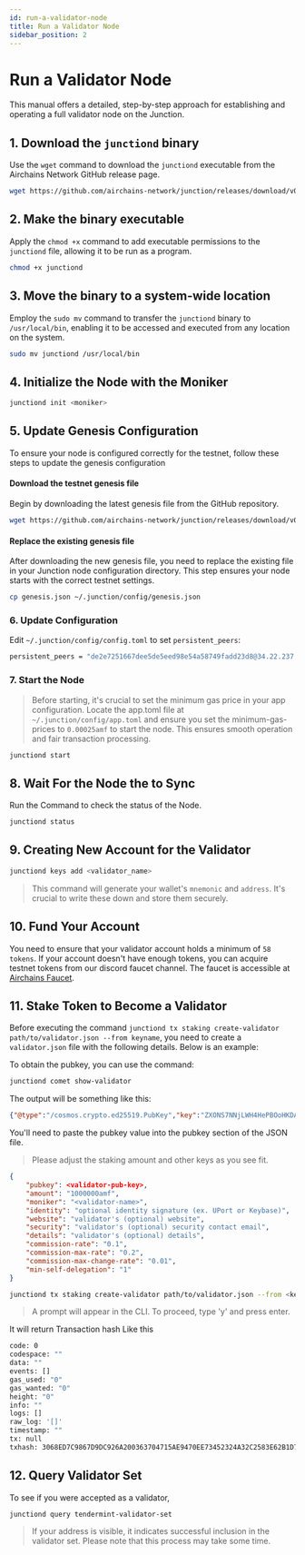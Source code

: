 ```yaml
---
id: run-a-validator-node
title: Run a Validator Node
sidebar_position: 2
---
```


# Run a Validator Node

This manual offers a detailed, step-by-step approach for establishing and operating a full validator node on the Junction.

## 1. Download the `junctiond` binary

Use the `wget` command to download the `junctiond` executable from the Airchains Network GitHub release page.

```bash
wget https://github.com/airchains-network/junction/releases/download/v0.1.0/junctiond
```

## 2. Make the binary executable

Apply the `chmod +x` command to add executable permissions to the `junctiond` file, allowing it to be run as a program.

```bash
chmod +x junctiond
```

## 3. Move the binary to a system-wide location

Employ the `sudo mv` command to transfer the `junctiond` binary to `/usr/local/bin`, enabling it to be accessed and executed from any location on the system.

```bash
sudo mv junctiond /usr/local/bin
```

## 4. Initialize the Node with the Moniker

```bash
junctiond init <moniker>
```

## 5. Update Genesis Configuration

To ensure your node is configured correctly for the testnet, follow these steps to update the genesis configuration

#### Download the testnet genesis file

Begin by downloading the latest genesis file from the GitHub repository.

```bash
wget https://github.com/airchains-network/junction/releases/download/v0.1.0/genesis.json
```

#### Replace the existing genesis file

After downloading the new genesis file, you need to replace the existing file in your Junction node configuration directory. This step ensures your node starts with the correct testnet settings.

```bash
cp genesis.json ~/.junction/config/genesis.json
```

### 6. Update Configuration

Edit `~/.junction/config/config.toml` to set `persistent_peers`:

```bash
persistent_peers = "de2e7251667dee5de5eed98e54a58749fadd23d8@34.22.237.85:26656"
```

### 7. Start the Node

> Before starting, it's crucial to set the minimum gas price in your app configuration. Locate the app.toml file at `~/.junction/config/app.toml` and ensure you set the minimum-gas-prices to `0.00025amf` to start the node.
> This ensures smooth operation and fair transaction processing.

```bash
junctiond start
```

## 8. Wait For the Node the to Sync

Run the Command to check the status of the Node.

```bash
junctiond status
```

## 9. Creating New Account for the Validator

```bash
junctiond keys add <validator_name>
```

> This command will generate your wallet's `mnemonic` and `address`. It's crucial to write these down and store them securely.

## 10. Fund Your Account

You need to ensure that your validator account holds a minimum of `58 tokens`. If your account doesn't have enough tokens, you can acquire testnet tokens from our discord faucet channel. The faucet is accessible at [Airchains Faucet](https://discord.gg/airchains).

## 11. Stake Token to Become a Validator

Before executing the command `junctiond tx staking create-validator path/to/validator.json --from keyname`, you need to create a `validator.json` file with the following details. Below is an example:

To obtain the pubkey, you can use the command:

```bash
junctiond comet show-validator
```

The output will be something like this:

```JSON
{"@type":"/cosmos.crypto.ed25519.PubKey","key":"ZXONS7NNjLWH4HePBOoHKDAYeLXQO5iUwpCRQSi1poI="}
```

You'll need to paste the pubkey value into the pubkey section of the JSON file.

> Please adjust the staking amount and other keys as you see fit.

```JSON
{
    "pubkey": <validator-pub-key>,
    "amount": "1000000amf",
    "moniker": "<validator-name>",
    "identity": "optional identity signature (ex. UPort or Keybase)",
    "website": "validator's (optional) website",
    "security": "validator's (optional) security contact email",
    "details": "validator's (optional) details",
    "commission-rate": "0.1",
    "commission-max-rate": "0.2",
    "commission-max-change-rate": "0.01",
    "min-self-delegation": "1"
}
```

```bash
junctiond tx staking create-validator path/to/validator.json --from <key-name> --chain-id junction --fees 500amf
```

> A prompt will appear in the CLI. To proceed, type 'y' and press enter.

It will return Transaction hash Like this

```bash
code: 0
codespace: ""
data: ""
events: []
gas_used: "0"
gas_wanted: "0"
height: "0"
info: ""
logs: []
raw_log: '[]'
timestamp: ""
tx: null
txhash: 3068ED7C9867D9DC926A200363704715AE9470EE73452324A32C2583E62B1D79
```

## 12. Query Validator Set

To see if you were accepted as a validator,

```bash
junctiond query tendermint-validator-set
```

> If your address is visible, it indicates successful inclusion in the validator set. Please note that this process may take some time.
